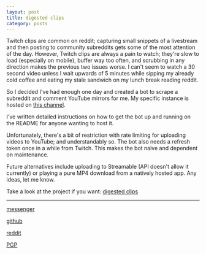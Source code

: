 ```yaml
---
layout: post
title: digested clips
category: posts
---
```


Twitch clips are common on reddit; capturing small snippets of a livestream and then posting to community subreddits gets some of the most attention of the day. However, Twitch clips are always a pain to watch; they're slow to load (especially on mobile), buffer way too often, and scrubbing in any direction makes the previous two issues worse. I can't seem to watch a 30 second video unless I wait upwards of 5 minutes while sipping my already cold coffee and eating my stale sandwich on my lunch break reading reddit.

So I decided I've had enough one day and created a bot to scrape a subreddit and comment YouTube mirrors for me. My specific instance is hosted on [this channel][channel].

I've written detailed instructions on how to get the bot up and running on the README for anyone wanting to host it.

Unfortunately, there's a bit of restriction with rate limiting for uploading videos to YouTube; and understandably so. The bot also needs a refresh token once in a while from Twitch. This makes the bot naive and dependent on maintenance.

Future alternatives include uploading to Streamable (API doesn't allow it currently) or playing a pure MP4 download from a natively hosted app. Any ideas, let me know.

Take a look at the project if you want:
[digested clips][digested clips]

---

[messenger][facebook]

[github][dqd]

[reddit][reddit]

[PGP][PGP]

[facebook]: https://www.m.me/dqdang1
[dqd]: https://github.com/dqdang
[reddit]: https://www.reddit.com/user/outsidefarmland/
[PGP]: https://raw.githubusercontent.com/dqdang/dqdang.github.io/master/derek-dang.asc
[channel]: https://www.youtube.com/channel/UCfZ5RkmbZACUciI1IDncxJQ/
[digested clips]: https://github.com/dqdang/digested-clips
